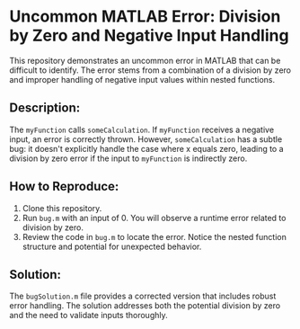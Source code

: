 # Uncommon MATLAB Error: Division by Zero and Negative Input Handling

This repository demonstrates an uncommon error in MATLAB that can be difficult to identify.  The error stems from a combination of a division by zero and improper handling of negative input values within nested functions.

## Description:

The `myFunction` calls `someCalculation`.  If `myFunction` receives a negative input, an error is correctly thrown.  However, `someCalculation` has a subtle bug: it doesn't explicitly handle the case where x equals zero, leading to a division by zero error if the input to `myFunction` is indirectly zero.

## How to Reproduce:

1.  Clone this repository.
2.  Run `bug.m` with an input of 0.  You will observe a runtime error related to division by zero.
3.  Review the code in `bug.m` to locate the error.  Notice the nested function structure and potential for unexpected behavior.

## Solution:

The `bugSolution.m` file provides a corrected version that includes robust error handling. The solution addresses both the potential division by zero and the need to validate inputs thoroughly.